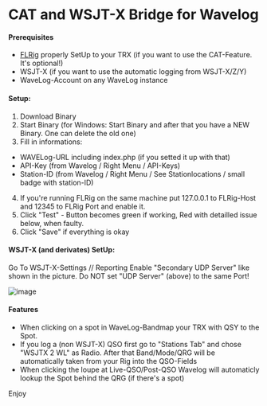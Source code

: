 # CAT and WSJT-X Bridge for Wavelog

#### Prerequisites
* [FLRig](http://www.w1hkj.com/) properly SetUp to your TRX (if you want to use the CAT-Feature. It's optional!)
* WSJT-X (if you want to use the automatic logging from WSJT-X/Z/Y)
* WaveLog-Account on any WaveLog instance

#### Setup:
1. Download Binary
2. Start Binary (for Windows: Start Binary and after that you have a NEW Binary. One can delete the old one)
3. Fill in informations:
  * WAVELog-URL including index.php (if you setted it up with that)
  * API-Key (from Wavelog / Right Menu / API-Keys)
  * Station-ID (from Wavelog / Right Menu / See Stationlocations / small badge with station-ID)
4. If you're running FLRig on the same machine put 127.0.0.1 to FLRig-Host and 12345 to FLRig Port and enable it.
5. Click "Test" - Button becomes green if working, Red with detailled issue below, when faulty.
6. Click "Save" if everything is okay

#### WSJT-X (and derivates) SetUp:
Go To WSJT-X-Settings // Reporting
Enable "Secondary UDP Server" like shown in the picture. Do NOT set "UDP Server" (above) to the same Port!

![image](https://github.com/wavelog/waveloggate/assets/1410708/7238b193-c589-4ae3-97f8-eae506965dff)


#### Features
* When clicking on a spot in WaveLog-Bandmap your TRX with QSY to the Spot.
* If you log a (non WSJT-X) QSO first go to "Stations Tab" and chose "WSJTX 2 WL" as Radio. After that Band/Mode/QRG will be automatically taken from your Rig into the QSO-Fields
* When clicking the loupe at Live-QSO/Post-QSO Wavelog will automaticly lookup the Spot behind the QRG (if there's a spot)

Enjoy
